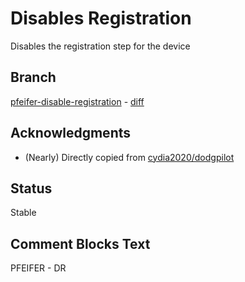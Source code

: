 # Disables Registration
Disables the registration step for the device

## Branch
[pfeifer-disable-registration](https://github.com/pfeiferj/openpilot/tree/pfeifer-disable-registration)
\-
[diff](https://github.com/commaai/openpilot/compare/master...pfeiferj:openpilot:pfeifer-disable-registration)


## Acknowledgments
* (Nearly) Directly copied from [cydia2020/dodgpilot](https://github.com/cydia2020/dodgypilot)

## Status
Stable

## Comment Blocks Text
PFEIFER - DR
